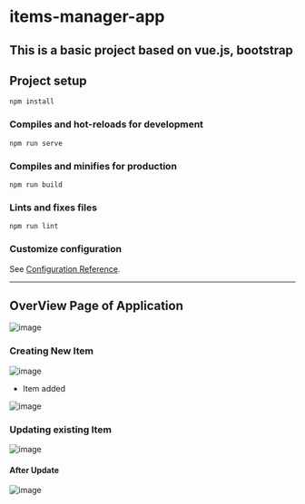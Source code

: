 # items-manager-app

## This is a basic project based on vue.js, bootstrap

## Project setup
```
npm install
```

### Compiles and hot-reloads for development
```
npm run serve
```

### Compiles and minifies for production
```
npm run build
```

### Lints and fixes files
```
npm run lint
```

### Customize configuration
See [Configuration Reference](https://cli.vuejs.org/config/).

----------------------------------------------------------------------------

## OverView Page of Application
![image](https://github.com/user-attachments/assets/51aebff9-4e36-4605-afb1-140097ec9382)

### Creating New Item 
![image](https://github.com/user-attachments/assets/4b85e251-f662-487c-afd9-ec24aff0eaa7)
* Item added
  
![image](https://github.com/user-attachments/assets/64b5aa1b-c262-4edd-9c98-c7edd72fedba)

### Updating existing Item

![image](https://github.com/user-attachments/assets/3a622967-4a75-4e84-af40-be4e2e52c9b1)

#### After Update

![image](https://github.com/user-attachments/assets/bc00b9f7-0bd3-4fc5-b1ca-c0116086da6f)







